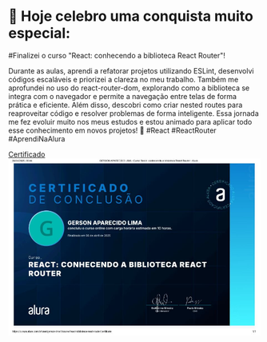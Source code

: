 # 🎉 Hoje celebro uma conquista muito especial: 
#Finalizei o curso "React: conhecendo a biblioteca React Router"! 

Durante as aulas, aprendi a refatorar projetos utilizando ESLint, desenvolvi códigos escaláveis e priorizei a clareza no meu trabalho. Também me aprofundei no uso do react-router-dom, explorando como a biblioteca se integra com o navegador e permite a navegação entre telas de forma prática e eficiente. Além disso, descobri como criar nested routes para reaproveitar código e resolver problemas de forma inteligente. Essa jornada me fez evoluir muito nos meus estudos e estou animado para aplicar todo esse conhecimento em novos projetos! 🚀 #React #ReactRouter #AprendiNaAlura

[Certificado](https://github.com/GersonAparecidoLima/react-biblioteca-react-router/blob/master/Certificado.JPG)
![Certificado](https://github.com/GersonAparecidoLima/react-biblioteca-react-router/blob/master/Certificado.JPG)
